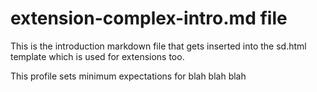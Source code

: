 # extension-complex-intro.md file

This is the introduction markdown file that gets inserted into the sd.html template which is used for extensions too.

This profile sets minimum expectations for blah blah blah
